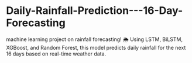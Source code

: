 # Daily-Rainfall-Prediction---16-Day-Forecasting
machine learning project on rainfall forecasting! 🌦️ Using LSTM, BiLSTM, XGBoost, and Random Forest, this model predicts daily rainfall for the next 16 days based on real-time weather data.
